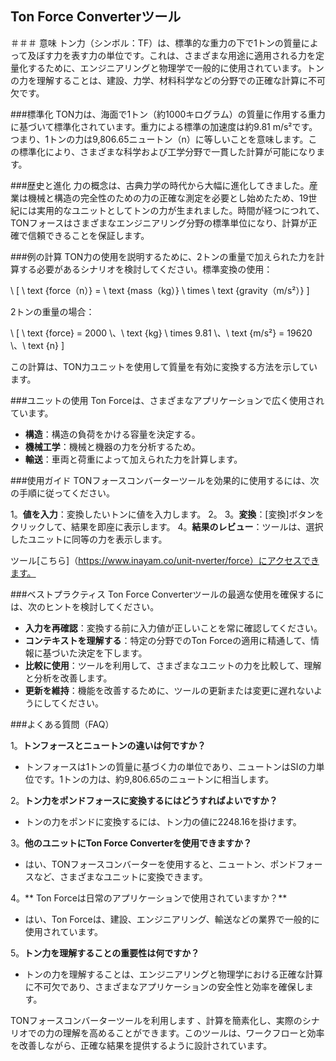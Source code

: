 ## Ton Force Converterツール

＃＃＃ 意味
トン力（シンボル：TF）は、標準的な重力の下で1トンの質量によって及ぼす力を表す力の単位です。これは、さまざまな用途に適用される力を定量化するために、エンジニアリングと物理学で一般的に使用されています。トンの力を理解することは、建設、力学、材料科学などの分野での正確な計算に不可欠です。

###標準化
TON力は、海面で1トン（約1000キログラム）の質量に作用する重力に基づいて標準化されています。重力による標準の加速度は約9.81 m/s²です。つまり、1トンの力は9,806.65ニュートン（n）に等しいことを意味します。この標準化により、さまざまな科学および工学分野で一貫した計算が可能になります。

###歴史と進化
力の概念は、古典力学の時代から大幅に進化してきました。産業は機械と構造の完全性のための力の正確な測定を必要とし始めたため、19世紀には実用的なユニットとしてトンの力が生まれました。時間が経つにつれて、TONフォースはさまざまなエンジニアリング分野の標準単位になり、計算が正確で信頼できることを保証します。

###例の計算
TON力の使用を説明するために、2トンの重量で加えられた力を計算する必要があるシナリオを検討してください。標準変換の使用：

\ [
\ text {force（n）} = \ text {mass（kg）} \ times \ text {gravity（m/s²）}
\]

2トンの重量の場合：

\ [
\ text {force} = 2000 \、\ text {kg} \ times 9.81 \、\ text {m/s²} = 19620 \、\ text {n}
\]

この計算は、TON力ユニットを使用して質量を有効に変換する方法を示しています。

###ユニットの使用
Ton Forceは、さまざまなアプリケーションで広く使用されています。

-  **構造**：構造の負荷をかける容量を決定する。
-  **機械工学**：機械と機器の力を分析するため。
-  **輸送**：車両と荷重によって加えられた力を計算します。

###使用ガイド
TONフォースコンバーターツールを効果的に使用するには、次の手順に従ってください。

1。**値を入力**：変換したいトンに値を入力します。
2。
3。**変換**：[変換]ボタンをクリックして、結果を即座に表示します。
4。**結果のレビュー**：ツールは、選択したユニットに同等の力を表示します。

ツール[こちら]（https://www.inayam.co/unit-nverter/force）にアクセスできます。

###ベストプラクティス
Ton Force Converterツールの最適な使用を確保するには、次のヒントを検討してください。

-  **入力を再確認**：変換する前に入力値が正しいことを常に確認してください。
-  **コンテキストを理解する**：特定の分野でのTon Forceの適用に精通して、情報に基づいた決定を下します。
-  **比較に使用**：ツールを利用して、さまざまなユニットの力を比較して、理解と分析を改善します。
-  **更新を維持**：機能を改善するために、ツールの更新または変更に遅れないようにしてください。

###よくある質問（FAQ）

1。**トンフォースとニュートンの違いは何ですか？**
- トンフォースは1トンの質量に基づく力の単位であり、ニュートンはSIの力単位です。1トンの力は、約9,806.65のニュートンに相当します。

2。**トン力をポンドフォースに変換するにはどうすればよいですか？**
- トンの力をポンドに変換するには、トン力の値に2248.16を掛けます。

3。**他のユニットにTon Force Converterを使用できますか？**
- はい、TONフォースコンバーターを使用すると、ニュートン、ポンドフォースなど、さまざまなユニットに変換できます。

4。** Ton Forceは日常のアプリケーションで使用されていますか？**
- はい、Ton Forceは、建設、エンジニアリング、輸送などの業界で一般的に使用されています。

5。**トン力を理解することの重要性は何ですか？**
- トンの力を理解することは、エンジニアリングと物理学における正確な計算に不可欠であり、さまざまなアプリケーションの安全性と効率を確保します。

TONフォースコンバーターツールを利用します 、計算を簡素化し、実際のシナリオでの力の理解を高めることができます。このツールは、ワークフローと効率を改善しながら、正確な結果を提供するように設計されています。